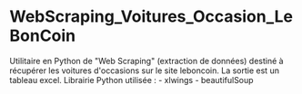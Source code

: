 # WebScraping_Voitures_Occasion_LeBonCoin
Utilitaire en Python de "Web Scraping" (extraction de données) destiné à récupérer les voitures d'occasions sur le site leboncoin. La sortie est un tableau excel. Librairie Python utilisée : - xlwings - beautifulSoup
